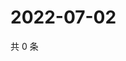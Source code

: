 # 2022-07-02

共 0 条

<!-- BEGIN WEIBO -->
<!-- 最后更新时间 Sat Jul 02 2022 16:19:08 GMT+0800 (China Standard Time) -->

<!-- END WEIBO -->
